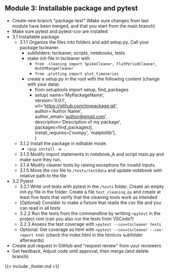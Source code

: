 ## Module 3: Installable package and pytest

- Create new branch "package-test" (Make sure changes from last module have been merged, and that you start from the main branch)
- Make sure pytest and pytest-cov are installed
- 3.1 Installable package
    - 3.1.1 Organize the files into folders and add setup.py. Call your package tscleaner.
        - subfolders: tscleaner, scripts, notebooks, tests
        - make init-file in tscleaner with
            - `from .cleaning import SpikeCleaner, FlatPeriodCleaner, OutOfRangeCleaner`
            - `from .plotting import plot_timeseries`
        - create a setup.py in the root with the following content (change with your data):
            - from setuptools import setup, find_packages
            - setup(
                name='MyPackageName',  
                version='0.0.1',  
                url='https://github.com/mypackage.git',  
                author='Author Name',  
                author_email='author@gmail.com',  
                description='Description of my package',  
                packages=find_packages(),  
                install_requires=['numpy', 'matplotlib'],  
                )  
    - 3.1.2 Install the package in editable mode.
        - `>pip install -e .`
    - 3.1.3 Modify import statements in notebook_A and script main.py and make sure they run.
    - 3.1.4 Modify cleaner tools by raising exceptions for invalid inputs.
    - 3.1.5 Move the csv file to `/tests/testdata` and update notebook with relative path to the file
- 3.2 Pytest
    - 3.2.1 Write unit tests with pytest in the `/tests` folder. Create an empty init-py file in the folder. Create a file `test_cleaning.py` and create at least five tests that verify that the cleaning tools work as intended
    - [Optional] Consider to make a fixture that reads the csv file and you can read in all tests
    - 3.2.2 Run the tests from the commandline by writting `>pytest` in the project root (can you also run the tests from VSCode?)
    - 3.2.3 Assess the test coverage with `>pytest --cov=tscleaner tests`
    - Optional: Get coverage as html with `>pytest --cov=tscleaner --cov-report html` (check the index.html in the htmlcov subfolder afterwards)
- Create pull request in GitHub and "request review" from your reviewers
- Get feedback, Adjust code until approval, then merge (and delete branch)

{{< include _footer.md >}}